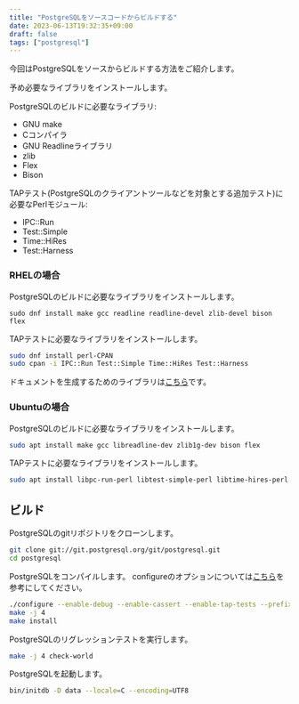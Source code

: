 ```yaml
---
title: "PostgreSQLをソースコードからビルドする"
date: 2023-06-13T19:32:35+09:00
draft: false
tags: ["postgresql"]
---
```


今回はPostgreSQLをソースからビルドする方法をご紹介します。

予め必要なライブラリをインストールします。

PostgreSQLのビルドに必要なライブラリ:
- GNU make
- Cコンパイラ
- GNU Readlineライブラリ
- zlib
- Flex
- Bison

TAPテスト(PostgreSQLのクライアントツールなどを対象とする追加テスト)に必要なPerlモジュール:
- IPC::Run
- Test::Simple
- Time::HiRes
- Test::Harness

### RHELの場合

PostgreSQLのビルドに必要なライブラリをインストールします。
```
sudo dnf install make gcc readline readline-devel zlib-devel bison flex
```

TAPテストに必要なライブラリをインストールします。
```sh
sudo dnf install perl-CPAN
sudo cpan -i IPC::Run Test::Simple Time::HiRes Test::Harness
```

ドキュメントを生成するためのライブラリは[こちら](https://www.postgresql.jp/document/15/html/docguide-toolsets.html)です。

### Ubuntuの場合
PostgreSQLのビルドに必要なライブラリをインストールします。
```sh
sudo apt install make gcc libreadline-dev zlib1g-dev bison flex
```

TAPテストに必要なライブラリをインストールします。
```sh
sudo apt install libpc-run-perl libtest-simple-perl libtime-hires-perl libtest-harness-perl
```

## ビルド

PostgreSQLのgitリポジトリをクローンします。
```sh
git clone git://git.postgresql.org/git/postgresql.git
cd postgresql
```

PostgreSQLをコンパイルします。
configureのオプションについては[こちら](https://www.postgresql.jp/document/15/html/install-procedure.html#CONFIGURE-OPTIONS)を参考にしてください。
```sh
./configure --enable-debug --enable-cassert --enable-tap-tests --prefix=$HOME/postgres/pgsql-master CFLAGS=-O0
make -j 4
make install
```


PostgreSQLのリグレッションテストを実行します。
```sh
make -j 4 check-world
```

PostgreSQLを起動します。
```sh
bin/initdb -D data --locale=C --encoding=UTF8
```